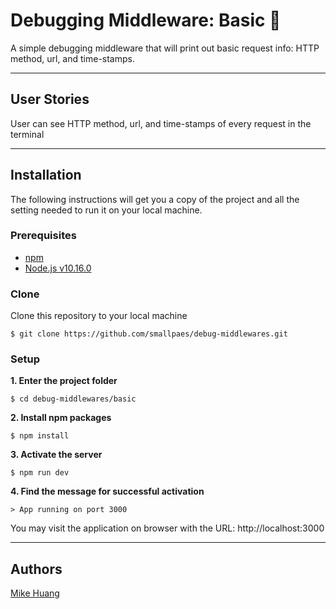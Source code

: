 # Debugging Middleware: Basic 🔗
A simple debugging middleware that will print out basic request info: HTTP method, url, and time-stamps.

___


## User Stories
User can see HTTP method, url, and time-stamps of every request in the terminal

___

## Installation
The following instructions will get you a copy of the project and all the setting needed to run it on your local machine.


### Prerequisites

- [npm](https://www.npmjs.com/get-npm)
- [Node.js v10.16.0](https://nodejs.org/en/download/)


### Clone

Clone this repository to your local machine

```
$ git clone https://github.com/smallpaes/debug-middlewares.git
```


### Setup

**1. Enter the project folder**

```
$ cd debug-middlewares/basic
```

**2. Install npm packages**

```
$ npm install
```

**3. Activate the server**

```
$ npm run dev
```

**4. Find the message for successful activation**

```
> App running on port 3000
```
You may visit the application on browser with the URL: http://localhost:3000


___

## Authors
[Mike Huang](https://github.com/smallpaes)
